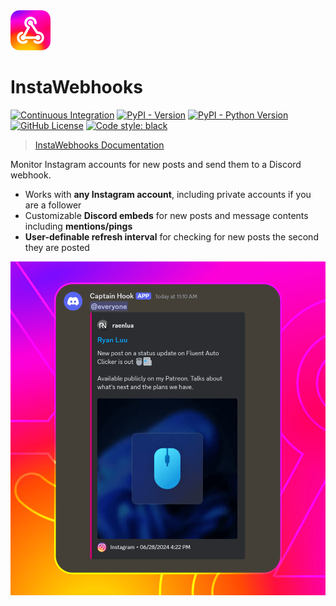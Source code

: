 <img alt="InstaWebhooks" src="assets/Logo.svg" width="64px" />

# InstaWebhooks

[![Continuous Integration](https://github.com/RyanLua/InstaWebhooks/actions/workflows/ci.yml/badge.svg)](https://github.com/RyanLua/InstaWebhooks/actions/workflows/ci.yml) [![PyPI - Version](https://img.shields.io/pypi/v/instawebhooks)](https://pypi.org/project/instawebhooks/#history) [![PyPI - Python Version](https://img.shields.io/pypi/pyversions/instawebhooks)](https://pypi.org/project/instawebhooks/) [![GitHub License](https://img.shields.io/github/license/RyanLua/InstaWebhooks)](https://github.com/RyanLua/InstaWebhooks/blob/main/LICENSE.txt) [![Code style: black](https://img.shields.io/badge/code%20style-black-000000.svg)](https://github.com/psf/black)

> [InstaWebhooks Documentation](https://github.com/RyanLua/InstaWebhooks/wiki)

Monitor Instagram accounts for new posts and send them to a Discord webhook.

* Works with **any Instagram account**, including private accounts if you are a follower
* Customizable **Discord embeds** for new posts and message contents including **mentions/pings**
* **User-definable refresh interval** for checking for new posts the second they are posted

<img alt="Example of a new post notification" src="assets/ScreenshotEmbedExample.png" width="512px" />
